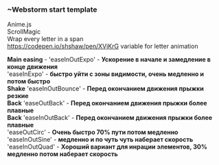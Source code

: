 ### ~Webstorm start template  
Anime.js  
ScrollMagic  
Wrap every letter in a span  
https://codepen.io/shshaw/pen/XVjKrG  variable for letter animation


**Main easing** - 'easeInOutExpo'  - **Ускорение в начале и замедление в конце движения**  
                  'easeInExpo' - **быстро уйти с зоны видимости, очень медленно и потом быстро**    
**Shake** 'easeInOutBounce'  - **Перед окончанием движения прыжки резкие**  
**Back**  'easeOutBack'  - **Перед окончанием движения прыжки более плавные**  
**Back**  'easeInOutBack' - **Перед окончанием движения прыжки более плавные**  
'easeOutCirc' - **Очень быстро 70% пути потом медленно**  
'easeInOutSine' - **медленно и по чуть чуть наберает скорость**      
'easeInOutQuad' - **Хороший вариант для инрации  элементов, 30% медленно потом наберает скорость**
